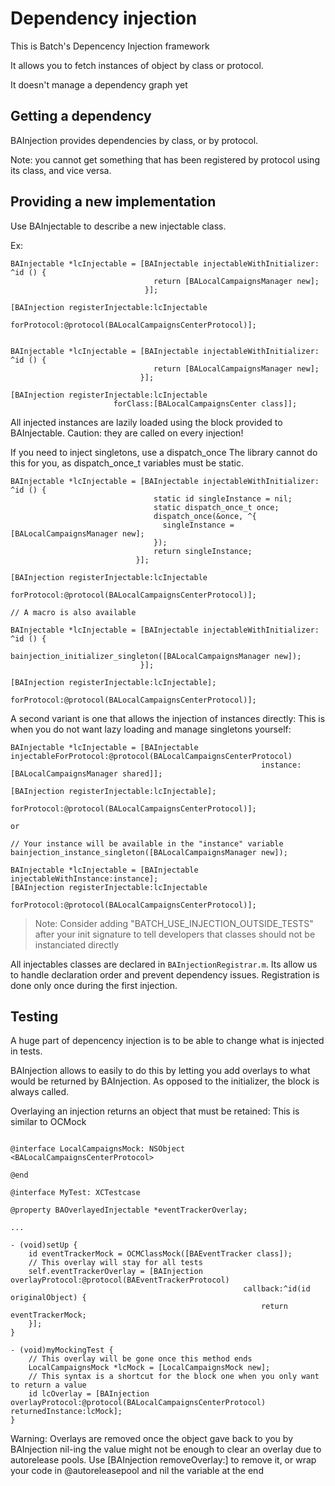 #  Dependency injection

This is Batch's Depencency Injection framework

It allows you to fetch instances of object by class or protocol.

It doesn't manage a dependency graph yet

## Getting a dependency

BAInjection provides dependencies by class, or by protocol.

Note: you cannot get something that has been registered by protocol using its class, and vice versa.

## Providing a new implementation

Use BAInjectable to describe a new injectable class.

Ex:

```
BAInjectable *lcInjectable = [BAInjectable injectableWithInitializer: ^id () {
                                return [BALocalCampaignsManager new];
                              }];
                         
[BAInjection registerInjectable:lcInjectable
                    forProtocol:@protocol(BALocalCampaignsCenterProtocol)];


BAInjectable *lcInjectable = [BAInjectable injectableWithInitializer: ^id () {
                                return [BALocalCampaignsManager new];
                             }];
                         
[BAInjection registerInjectable:lcInjectable
                       forClass:[BALocalCampaignsCenter class]];
```

All injected instances are lazily loaded using the block provided to BAInjectable. Caution: they are called on every injection!

If you need to inject singletons, use a dispatch_once
The library cannot do this for you, as dispatch_once_t variables must be static.

```
BAInjectable *lcInjectable = [BAInjectable injectableWithInitializer: ^id () {
                                static id singleInstance = nil;
                                static dispatch_once_t once;
                                dispatch_once(&once, ^{
                                  singleInstance = [BALocalCampaignsManager new];
                                });
                                return singleInstance;
                            }];
                         
[BAInjection registerInjectable:lcInjectable
                   forProtocol:@protocol(BALocalCampaignsCenterProtocol)];

// A macro is also available

BAInjectable *lcInjectable = [BAInjectable injectableWithInitializer: ^id () {
                                bainjection_initializer_singleton([BALocalCampaignsManager new]);
                             }];
                         
[BAInjection registerInjectable:lcInjectable];
                    forProtocol:@protocol(BALocalCampaignsCenterProtocol)];
```


A second variant is one that allows the injection of instances directly: This is when you do not want lazy loading and manage singletons yourself:

```
BAInjectable *lcInjectable = [BAInjectable injectableForProtocol:@protocol(BALocalCampaignsCenterProtocol)
                                                        instance:[BALocalCampaignsManager shared]];
                         
[BAInjection registerInjectable:lcInjectable];
                    forProtocol:@protocol(BALocalCampaignsCenterProtocol)];

or 

// Your instance will be available in the "instance" variable
bainjection_instance_singleton([BALocalCampaignsManager new]);

BAInjectable *lcInjectable = [BAInjectable injectableWithInstance:instance];
[BAInjection registerInjectable:lcInjectable
                    forProtocol:@protocol(BALocalCampaignsCenterProtocol)];

```

>Note: Consider adding "BATCH_USE_INJECTION_OUTSIDE_TESTS" after your init signature to tell developers that classes should not be instanciated directly 

All injectables classes are declared in `BAInjectionRegistrar.m`. Its allow us to handle declaration order and prevent dependency issues. Registration is done only once during the first injection.

## Testing

A huge part of depencency injection is to be able to change what is injected in tests.

BAInjection allows to easily to do this by letting you add overlays to what would be returned by BAInjection. As opposed to the initializer, the block is always called.

Overlaying an injection returns an object that must be retained:
This is similar to OCMock

```

@interface LocalCampaignsMock: NSObject <BALocalCampaignsCenterProtocol> 

@end

@interface MyTest: XCTestcase

@property BAOverlayedInjectable *eventTrackerOverlay;

...

- (void)setUp {
    id eventTrackerMock = OCMClassMock([BAEventTracker class]);
    // This overlay will stay for all tests
    self.eventTrackerOverlay = [BAInjection overlayProtocol:@protocol(BAEventTrackerProtocol)
                                                    callback:^id(id originalObject) {
                                                        return eventTrackerMock;
    }];
}

- (void)myMockingTest {
    // This overlay will be gone once this method ends
    LocalCampaignsMock *lcMock = [LocalCampaignsMock new];
    // This syntax is a shortcut for the block one when you only want to return a value
    id lcOverlay = [BAInjection overlayProtocol:@protocol(BALocalCampaignsCenterProtocol) returnedInstance:lcMock];
}
```

Warning: Overlays are removed once the object gave back to you by BAInjection
nil-ing the value might not be enough to clear an overlay due to autorelease pools.
Use [BAInjection removeOverlay:] to remove it, or wrap your code in @autoreleasepool and nil the variable at the end
